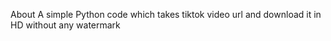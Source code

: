 About
A simple Python code which takes tiktok video url and download it in HD without any watermark
